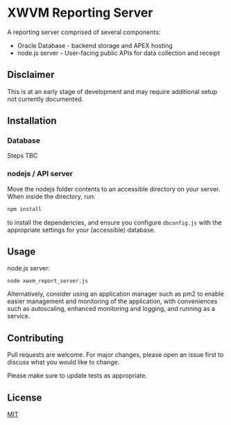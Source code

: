 # XWVM Reporting Server

A reporting server comprised of several components:

* Oracle Database - backend storage and APEX hosting
* node.js server - User-facing public APIs for data collection and receipt

## Disclaimer

This is at an early stage of development and may require additional setup not currently documented.

## Installation

### Database
Steps TBC

### nodejs / API server
Move the nodejs folder contents to an accessible directory on your server. When inside the directory, run:

```bash
npm install
```
to install the dependencies, and ensure you configure `dbconfig.js` with the appropriate settings for your (accessible) database.

## Usage

node.js server:
```
node xwvm_report_server.js
```

Alternatively, consider using an application manager such as pm2 to enable easier management and monitoring of the application, with conveniences such as autoscaling, enhanced monitoring and logging, and running as a service.

## Contributing
Pull requests are welcome. For major changes, please open an issue first to discuss what you would like to change.

Please make sure to update tests as appropriate.

## License
[MIT](https://choosealicense.com/licenses/mit/)
